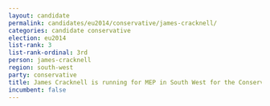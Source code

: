 ```yaml
---
layout: candidate
permalink: candidates/eu2014/conservative/james-cracknell/
categories: candidate conservative
election: eu2014
list-rank: 3
list-rank-ordinal: 3rd
person: james-cracknell
region: south-west
party: conservative
title: James Cracknell is running for MEP in South West for the Conservative Party
incumbent: false
---
```


